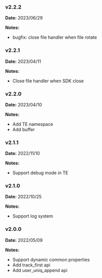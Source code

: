 ### v2.2.2
**Date:** 2023/06/29

**Notes:**

* bugfix: close file handler when file rotate

### v2.2.1
**Date:** 2023/04/11

**Notes:**

* Close file handler when SDK close

### v2.2.0
**Date:** 2023/04/10

**Notes:**

* Add TE namespace
* Add buffer

### v2.1.1
**Date:** 2022/11/10

**Notes:**

* Support debug mode in TE

### v2.1.0
**Date:** 2022/10/25

**Notes:**

* Support log system

### v2.0.0
**Date:** 2022/05/09

**Notes:**

* Support dynamic common properties
* Add track_first api
* Add user_uniq_append api